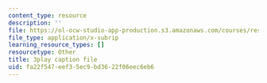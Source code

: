 ```yaml
---
content_type: resource
description: ''
file: https://ol-ocw-studio-app-production.s3.amazonaws.com/courses/res-18-009-learn-differential-equations-up-close-with-gilbert-strang-and-cleve-moler-fall-2015/fa22f547eef35ec9bd3622f06eec6eb6_0f15AVSQ770.vtt
file_type: application/x-subrip
learning_resource_types: []
resourcetype: Other
title: 3play caption file
uid: fa22f547-eef3-5ec9-bd36-22f06eec6eb6
---
```

